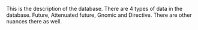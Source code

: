 This is the description of the database.
There are 4 types of data in the database.
Future, Attenuated future, Gnomic and Directive.
There are other nuances there as well.
